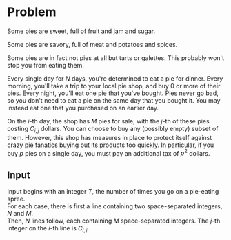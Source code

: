 # Problem

Some pies are sweet, full of fruit and jam and sugar.

Some pies are savory, full of meat and potatoes and spices.

Some pies are in fact not pies at all but tarts or galettes. This probably won't stop you from eating them.

Every single day for $N$ days, you're determined to eat a pie for dinner. Every morning, you'll take a trip to your local pie shop, and buy 0 or more of their pies. Every night, you'll eat one pie that you've bought. Pies never go bad, so you don't need to eat a pie on the same day that you bought it. You may instead eat one that you purchased on an earlier day.

On the $i$-th day, the shop has $M$ pies for sale, with the $j$-th of these pies costing $C_{i,j}$ dollars. You can choose to buy any (possibly empty) subset of them. However, this shop has measures in place to protect itself against crazy pie fanatics buying out its products too quickly. In particular, if you buy $p$ pies on a single day, you must pay an additional tax of $p^2$ dollars.

## Input

Input begins with an integer $T$, the number of times you go on a pie-eating spree.  
For each case, there is first a line containing two space-separated integers, $N$ and $M$.  
Then, $N$ lines follow, each containing $M$ space-separated integers. The $j$-th integer on the $i$-th line is $C_{i,j}$.
